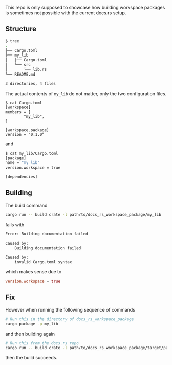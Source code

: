 This repo is only supposed to showcase how building workspace packages is sometimes not possible with the current docs.rs setup.

## Structure
```bash
$ tree
.
├── Cargo.toml
├── my_lib
│   ├── Cargo.toml
│   └── src
│       └── lib.rs
└── README.md

3 directories, 4 files
```
The actual contents of `my_lib` do not matter, only the two configuration files.
```
$ cat Cargo.toml
[workspace]
members = [
        "my_lib",
]

[workspace.package]
version = "0.1.0"
```
and
```bash
$ cat my_lib/Cargo.toml
[package]
name = "my_lib"
version.workspace = true

[dependencies]
```

## Building

The build command
```bash
cargo run -- build crate -l path/to/docs_rs_workspace_package/my_lib
```
fails with
```bash
Error: Building documentation failed

Caused by:
    Building documentation failed

Caused by:
    invalid Cargo.toml syntax
```
which makes sense due to
```toml
version.workspace = true
```

## Fix
However when running the following sequence of commands
```bash
# Run this in the directory of docs_rs_workspace_package
cargo package -p my_lib
```
and then building again
```bash
# Run this from the docs.rs repo
cargo run -- build crate -l path/to/docs_rs_workspace_package/target/package/my_lib-0.1.0
```
then the build succeeds.
